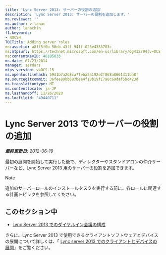 ```yaml
---
title: 'Lync Server 2013: サーバーの役割の追加'
description: 'Lync Server 2013: サーバーの役割を追加します。'
ms.reviewer: ''
ms.author: v-lanac
author: lanachin
f1.keywords:
- NOCSH
TOCTitle: Adding server roles
ms:assetid: a8ff5f0b-50eb-43ff-941f-028e4383783c
ms:mtpsurl: https://technet.microsoft.com/en-us/library/Gg412794(v=OCS.15)
ms:contentKeyID: 48185033
ms.date: 07/23/2014
manager: serdars
mtps_version: v=OCS.15
ms.openlocfilehash: 59d1b7a2d8ca7feba2a192e2f868a8661311ba8f
ms.sourcegitcommit: 36fee89bb887bea4f18b19f17a8c69daf5bc423d
ms.translationtype: MT
ms.contentlocale: ja-JP
ms.lasthandoff: 11/26/2020
ms.locfileid: "49440711"
---
```

# <a name="adding-server-roles-in-lync-server-2013"></a>Lync Server 2013 でのサーバーの役割の追加

<div data-xmlns="http://www.w3.org/1999/xhtml">

<div class="topic" data-xmlns="http://www.w3.org/1999/xhtml" data-msxsl="urn:schemas-microsoft-com:xslt" data-cs="https://msdn.microsoft.com/">

<div data-asp="https://msdn2.microsoft.com/asp">



</div>

<div id="mainSection">

<div id="mainBody">

<span> </span>

_**最終更新日:** 2012-06-19_

最初の展開を開始して実行した後で、ディレクターやスタンドアロンの仲介サーバーなど、Lync Server 2013 用のサーバーの役割を追加できます。

<div>


> [!NOTE]  
> 追加のサーバーロールのインストールタスクを実行する前に、各ロールに関連する計画トピックを参照してください。



</div>

<div>

## <a name="in-this-section"></a>このセクション中

  - [Lync Server 2013 でのダイヤルイン会議の構成](lync-server-2013-configuring-dial-in-conferencing.md)

さらに、Lync Server 2013 で使用できるクライアントソフトウェアとデバイスの展開について詳しくは、「 [Lync server 2013 でのクライアントとデバイスの展開](lync-server-2013-deploying-clients-and-devices.md)」をご覧ください。

</div>

</div>

<span> </span>

</div>

</div>

</div>

